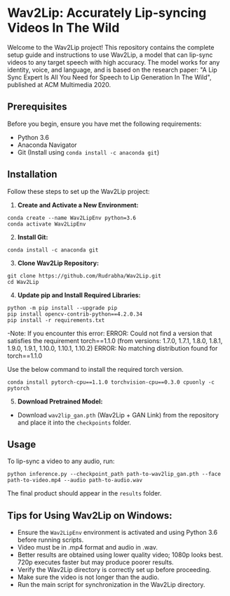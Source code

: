 # Wav2Lip: Accurately Lip-syncing Videos In The Wild

Welcome to the Wav2Lip project! This repository contains the complete setup guide and instructions to use Wav2Lip, a model that can lip-sync videos to any target speech with high accuracy. The model works for any identity, voice, and language, and is based on the research paper: "A Lip Sync Expert Is All You Need for Speech to Lip Generation In The Wild", published at ACM Multimedia 2020.

## Prerequisites

Before you begin, ensure you have met the following requirements:

- Python 3.6
- Anaconda Navigator
- Git (Install using `conda install -c anaconda git`)

## Installation

Follow these steps to set up the Wav2Lip project:

1. **Create and Activate a New Environment:**
```
conda create --name Wav2LipEnv python=3.6
conda activate Wav2LipEnv
```

2. **Install Git:**
```
conda install -c anaconda git
```

3. **Clone Wav2Lip Repository:**
```
git clone https://github.com/Rudrabha/Wav2Lip.git
cd Wav2Lip
```

4. **Update pip and Install Required Libraries:**
```
python -m pip install --upgrade pip
pip install opencv-contrib-python==4.2.0.34
pip install -r requirements.txt
```
-Note: If you encounter this error: 
ERROR: Could not find a version that satisfies the requirement torch==1.1.0 (from versions: 1.7.0, 1.7.1, 1.8.0, 1.8.1, 1.9.0, 1.9.1, 1.10.0, 1.10.1, 1.10.2)
ERROR: No matching distribution found for torch==1.1.0

Use the below command to install the required torch version.
```
conda install pytorch-cpu==1.1.0 torchvision-cpu==0.3.0 cpuonly -c pytorch
```

5. **Download Pretrained Model:**
- Download `wav2lip_gan.pth` (Wav2Lip + GAN Link) from the repository and place it into the `checkpoints` folder.

## Usage

To lip-sync a video to any audio, run:
```
python inference.py --checkpoint_path path-to-wav2lip_gan.pth --face path-to-video.mp4 --audio path-to-audio.wav
```
The final product should appear in the `results` folder.

## Tips for Using Wav2Lip on Windows:

- Ensure the `Wav2LipEnv` environment is activated and using Python 3.6 before running scripts.
- Video must be in .mp4 format and audio in .wav.
- Better results are obtained using lower quality video; 1080p looks best. 720p executes faster but may produce poorer results.
- Verify the Wav2Lip directory is correctly set up before proceeding.
- Make sure the video is not longer than the audio.
- Run the main script for synchronization in the Wav2Lip directory.
